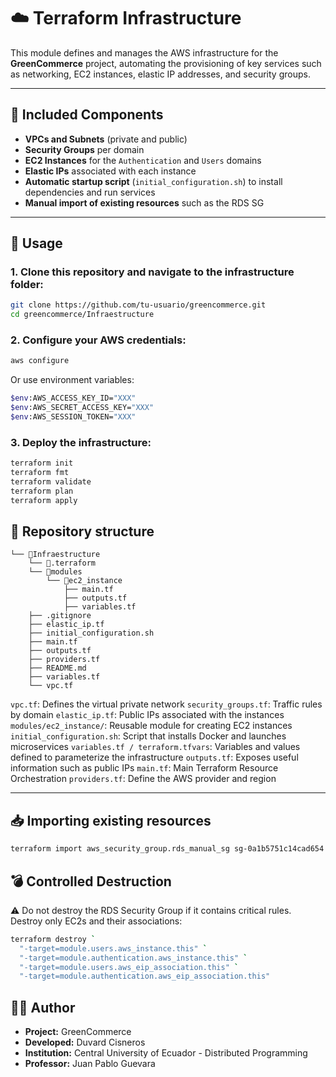 # ☁️ Terraform Infrastructure

This module defines and manages the AWS infrastructure for the **GreenCommerce** project, automating the provisioning of key services such as networking, EC2 instances, elastic IP addresses, and security groups.

---

## 🧱 Included Components

- **VPCs and Subnets** (private and public)
- **Security Groups** per domain
- **EC2 Instances** for the `Authentication` and `Users` domains
- **Elastic IPs** associated with each instance
- **Automatic startup script** (`initial_configuration.sh`) to install dependencies and run services
- **Manual import of existing resources** such as the RDS SG

---

## 🚀 Usage

### 1. Clone this repository and navigate to the infrastructure folder:

```bash
git clone https://github.com/tu-usuario/greencommerce.git
cd greencommerce/Infraestructure
```

### 2. Configure your AWS credentials:

```bash
aws configure
```

Or use environment variables:

```bash
$env:AWS_ACCESS_KEY_ID="XXX"
$env:AWS_SECRET_ACCESS_KEY="XXX"
$env:AWS_SESSION_TOKEN="XXX"
```

### 3. Deploy the infrastructure:

```bash
terraform init
terraform fmt
terraform validate
terraform plan
terraform apply
```

## 🔧 Repository structure

```
└── 📁Infraestructure
    └── 📁.terraform
    └── 📁modules
        └── 📁ec2_instance
            ├── main.tf
            ├── outputs.tf
            ├── variables.tf
    ├── .gitignore
    ├── elastic_ip.tf
    ├── initial_configuration.sh
    ├── main.tf
    ├── outputs.tf
    ├── providers.tf
    ├── README.md
    ├── variables.tf
    └── vpc.tf
```

`vpc.tf`: Defines the virtual private network
`security_groups.tf`: Traffic rules by domain
`elastic_ip.tf`: Public IPs associated with the instances
`modules/ec2_instance/`: Reusable module for creating EC2 instances
`initial_configuration.sh`: Script that installs Docker and launches microservices
`variables.tf / terraform.tfvars`: Variables and values ​​defined to parameterize the infrastructure
`outputs.tf`: Exposes useful information such as public IPs
`main.tf`: Main Terraform Resource Orchestration
`providers.tf`: Define the AWS provider and region

---

## 📥 Importing existing resources

```bash
terraform import aws_security_group.rds_manual_sg sg-0a1b5751c14cad654
```

## 💣 Controlled Destruction

⚠️ Do not destroy the RDS Security Group if it contains critical rules. Destroy only EC2s and their associations:

```bash
terraform destroy `
  "-target=module.users.aws_instance.this" `
  "-target=module.authentication.aws_instance.this" `
  "-target=module.users.aws_eip_association.this" `
  "-target=module.authentication.aws_eip_association.this"
```


## 🧑‍💻 Author

- **Project:** GreenCommerce
- **Developed:** Duvard Cisneros
- **Institution:** Central University of Ecuador - Distributed Programming 
- **Professor:** Juan Pablo Guevara
